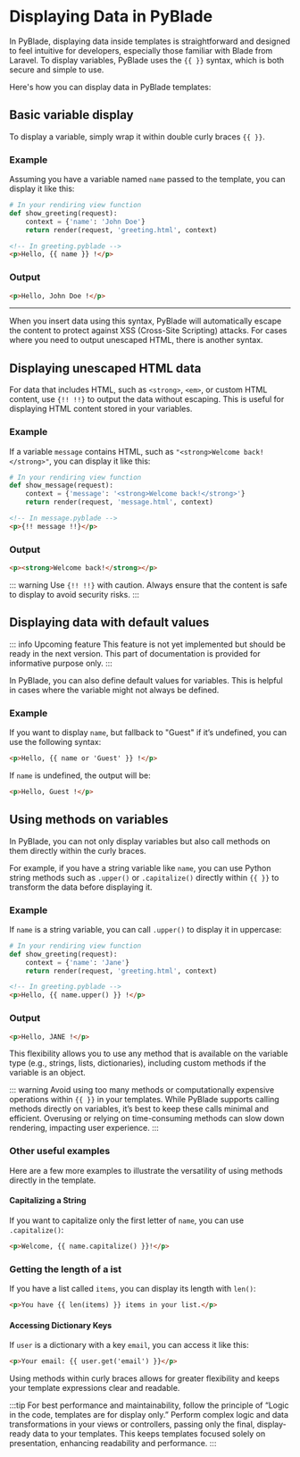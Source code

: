 # Displaying Data in PyBlade

In PyBlade, displaying data inside templates is straightforward and designed to feel intuitive for developers, especially those familiar with Blade from Laravel. To display variables, PyBlade uses the <span v-pre>`{{ }}`</span> syntax, which is both secure and simple to use.

Here's how you can display data in PyBlade templates:

## Basic variable display

To display a variable, simply wrap it within double curly braces <span v-pre>`{{ }}`</span>.

### Example

Assuming you have a variable named `name` passed to the template, you can display it like this:

```python
# In your rendiring view function
def show_greeting(request):
    context = {'name': 'John Doe'}
    return render(request, 'greeting.html', context)
```

```html
<!-- In greeting.pyblade -->
<p>Hello, {{ name }} !</p>
```

### Output
```html
<p>Hello, John Doe !</p>
```
---

When you insert data using this syntax, PyBlade will automatically escape the content to protect against XSS (Cross-Site Scripting) attacks. For cases where you need to output unescaped HTML, there is another syntax.

## Displaying unescaped HTML data

For data that includes HTML, such as `<strong>`, `<em>`, or custom HTML content, use `{!! !!}` to output the data without escaping. This is useful for displaying HTML content stored in your variables.

### Example

If a variable `message` contains HTML, such as `"<strong>Welcome back!</strong>"`, you can display it like this:

```python
# In your rendiring view function
def show_message(request):
    context = {'message': '<strong>Welcome back!</strong>'}
    return render(request, 'message.html', context)
```

```html
<!-- In message.pyblade -->
<p>{!! message !!}</p>
```

### Output
```html
<p><strong>Welcome back!</strong></p>
```

::: warning
Use `{!! !!}` with caution. Always ensure that the content is safe to display to avoid security risks.
:::

## Displaying data with default values

::: info Upcoming feature
This feature is not yet implemented but should be ready in the next version. This part of documentation is provided for informative purpose only.
:::

In PyBlade, you can also define default values for variables. This is helpful in cases where the variable might not always be defined.

### Example

If you want to display `name`, but fallback to "Guest" if it’s undefined, you can use the following syntax:

```html
<p>Hello, {{ name or 'Guest' }} !</p>
```

If `name` is undefined, the output will be:

```html
<p>Hello, Guest !</p>
```

## Using methods on variables

In PyBlade, you can not only display variables but also call methods on them directly within the curly braces.

For example, if you have a string variable like `name`, you can use Python string methods such as `.upper()` or `.capitalize()` directly within <span v-pre>`{{ }}`</span> to transform the data before displaying it.

### Example

If `name` is a string variable, you can call `.upper()` to display it in uppercase:

```python
# In your rendiring view function
def show_greeting(request):
    context = {'name': 'Jane'}
    return render(request, 'greeting.html', context)
```

```html
<!-- In greeting.pyblade -->
<p>Hello, {{ name.upper() }} !</p>
```

### Output
```html
<p>Hello, JANE !</p>
```

This flexibility allows you to use any method that is available on the variable type (e.g., strings, lists, dictionaries), including custom methods if the variable is an object.


::: warning
Avoid using too many methods or computationally expensive operations within <span v-pre>`{{ }}`</span> in your templates. While PyBlade supports calling methods directly on variables, it’s best to keep these calls minimal and efficient. Overusing or relying on time-consuming methods can slow down rendering, impacting user experience.
:::

### Other useful examples

Here are a few more examples to illustrate the versatility of using methods directly in the template.

#### Capitalizing a String

If you want to capitalize only the first letter of `name`, you can use `.capitalize()`:

```html
<p>Welcome, {{ name.capitalize() }}!</p>
```

### Getting the length of a ist

If you have a list called `items`, you can display its length with `len()`:

```html
<p>You have {{ len(items) }} items in your list.</p>
```

#### Accessing Dictionary Keys

If `user` is a dictionary with a key `email`, you can access it like this:

```html
<p>Your email: {{ user.get('email') }}</p>
```

Using methods within curly braces allows for greater flexibility and keeps your template expressions clear and readable.

:::tip
For best performance and maintainability, follow the principle of “Logic in the code, templates are for display only.” Perform complex logic and data transformations in your views or controllers, passing only the final, display-ready data to your templates. This keeps templates focused solely on presentation, enhancing readability and performance.
:::
